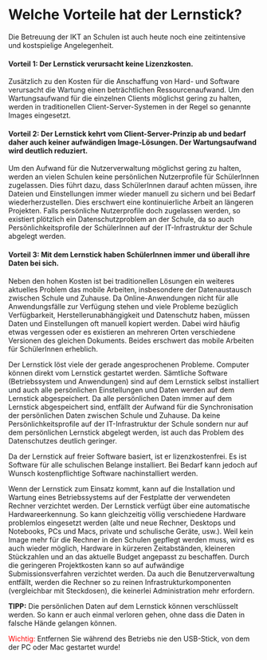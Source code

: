 # Welche Vorteile hat der Lernstick?

Die Betreuung der IKT an Schulen ist auch heute noch eine zeitintensive und kostspielige Angelegenheit.

#### Vorteil 1: Der Lernstick verursacht keine Lizenzkosten.

Zusätzlich zu den Kosten für die Anschaffung von Hard- und Software verursacht die Wartung einen beträchtlichen Ressourcenaufwand. Um den Wartungsaufwand für die einzelnen Clients möglichst gering zu halten, werden in traditionellen Client-Server-Systemen in der Regel so genannte Images eingesetzt. 

#### Vorteil 2: Der Lernstick kehrt vom Client-Server-Prinzip ab und bedarf daher auch keiner aufwändigen Image-Lösungen. Der Wartungsaufwand wird deutlich reduziert.

Um den Aufwand für die Nutzerverwaltung möglichst gering zu halten, werden an vielen Schulen keine persönlichen Nutzerprofile für SchülerInnen zugelassen. Dies führt dazu, dass SchülerInnen darauf achten müssen, ihre Dateien und Einstellungen immer wieder manuell zu sichern und bei Bedarf wiederherzustellen. Dies erschwert eine kontinuierliche Arbeit an längeren Projekten. Falls persönliche Nutzerprofile doch zugelassen werden, so existiert plötzlich ein Datenschutzproblem an der Schule, da so auch Persönlichkeitsprofile der SchülerInnen auf der IT-Infrastruktur der Schule abgelegt werden. 

#### Vorteil 3: Mit dem Lernstick haben SchülerInnen immer und überall ihre Daten bei sich.

Neben den hohen Kosten ist bei traditionellen Lösungen ein weiteres aktuelles Problem das mobile Arbeiten, insbesondere der Datenaustausch zwischen Schule und Zuhause. Da Online-Anwendungen nicht für alle Anwendungsfälle zur Verfügung stehen und viele Probleme bezüglich Verfügbarkeit, Herstellerunabhängigkeit und Datenschutz haben, müssen Daten und Einstellungen oft manuell kopiert werden. Dabei wird häufig etwas vergessen oder es existieren an mehreren Orten verschiedene Versionen des gleichen Dokuments. Beides erschwert das mobile Arbeiten für SchülerInnen erheblich.

Der Lernstick löst viele der gerade angesprochenen Probleme. Computer können direkt vom Lernstick gestartet werden. Sämtliche Software (Betriebssystem und Anwendungen) sind auf dem Lernstick selbst installiert und auch alle persönlichen Einstellungen und Daten werden auf dem Lernstick abgespeichert. Da alle persönlichen Daten immer auf dem Lernstick abgespeichert sind, entfällt der Aufwand für die Synchronisation der persönlichen Daten zwischen Schule und Zuhause. Da keine Persönlichkeitsprofile auf der IT-Infrastruktur der Schule sondern nur auf dem persönlichen Lernstick abgelegt werden, ist auch das Problem des Datenschutzes deutlich geringer.

Da der Lernstick auf freier Software basiert, ist er lizenzkostenfrei. Es ist Software für alle schulischen Belange installiert. Bei Bedarf kann jedoch auf Wunsch kostenpflichtige Software nachinstalliert werden.

Wenn der Lernstick zum Einsatz kommt, kann auf die Installation und Wartung eines Betriebs­systems auf der Festplatte der verwendeten Rechner verzichtet werden. Der Lernstick verfügt über eine automatische Hardwareerkennung. So kann gleichzeitig völlig verschiedene Hardware problemlos eingesetzt werden (alte und neue Rechner, Desktops und Notebooks, PCs und Macs, private und schulische Geräte, usw.). Weil kein Image mehr für die Rechner in den Schulen gepflegt werden muss, wird es auch wieder möglich, Hardware in kürzeren Zeitabständen, kleineren Stückzahlen und an das aktuelle Budget angepasst zu beschaffen. Durch die geringeren Projektkosten kann so auf aufwändige Submissionsverfahren verzichtet werden. Da auch die Benutzer­verwaltung entfällt, werden die Rechner so zu reinen Infrastrukturkomponenten (vergleichbar mit Steckdosen), die keinerlei Administration mehr erfordern.

**TIPP:** Die persönlichen Daten auf dem Lernstick können verschlüsselt werden. So kann er auch einmal verloren gehen, ohne dass die Daten in falsche Hände gelangen können.

<span style="color:red">Wichtig: </span> Entfernen Sie während des Betriebs nie den USB-Stick, von dem der PC oder Mac gestartet wurde!